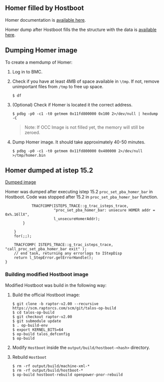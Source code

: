## Homer filled by Hostboot
Homer documentation is
[available here](https://github.com/open-power/docs/blob/master/occ/p9_pmcd_homer.pdf).

Homer dump after Hostboot fills the the structure with the data is
[available here](https://cloud.3mdeb.com/index.php/s/cNZJYE9ysgSaebJ).

## Dumping Homer image

To create a memdump of Homer:

1.
    Log in to BMC.

2.
    Check if you have at least 4MB of space available in `\tmp`.
    If not, remove unimportant files from `/tmp` to free up space.

    ```
    $ df
    ```
3.
    (Optional) Check if Homer is located it the correct address.
    ```
    $ pdbg -p0 -c1 -t0 getmem 0x11fd800000 0x100 2>/dev/null | hexdump -C
    ```
    > Note: If OCC Image is not filled yet, the memory will still be zeroed.

4.
    Dump Homer image. It should take approximately 40-50 minutes.

    ```
    $ pdbg -p0 -c1 -t0 getmem 0x11fd800000 0x400000 2>/dev/null >/tmp/homer.bin
    ```

## Homer dumped at istep 15.2

[Dumped image](https://cloud.3mdeb.com/index.php/s/HDNikYe7Jmfc7Pg)

Homer was dumped after executing
istep 15.2 `proc_set_pba_homer_bar` in Hostboot.
Code was stopped after 15.2 in `proc_set_pba_homer_bar` function.

```
            TRACFCOMP(ISTEPS_TRACE::g_trac_isteps_trace,
                      "proc_set_pba_homer_bar: unsecure HOMER addr = 0x%.16llX",
                      l_unsecureHomerAddr);
        }

    }
    for(;;);

    TRACFCOMP( ISTEPS_TRACE::g_trac_isteps_trace, "call_proc_set_pba_homer_bar exit" );
    // end task, returning any errorlogs to IStepDisp
    return l_StepError.getErrorHandle();
}
```

### Building modified Hostboot image

Modified Hostboot was build in the following way:

1.
    Build the official Hostboot image:
    ```
    $ git clone -b raptor-v2.00 --recursive https://scm.raptorcs.com/scm/git/talos-op-build
    $ cd talos-op-build
    $ git checkout raptor-v2.00
    $ git submodule update
    $ . op-build-env
    $ export KERNEL_BITS=64
    $ op-build talos_defconfig
    $ op-build
    ```

2.
    Modify `Hostboot` inside the `output/build/hostboot-<hash>` directory.

3.
    Rebuild `Hostboot`
    ```
    $ rm -rf output/build/machine-xml-*
    $ rm -rf output/build/hostboot-*
    $ op-build hostboot-rebuild openpower-pnor-rebuild
    ```
